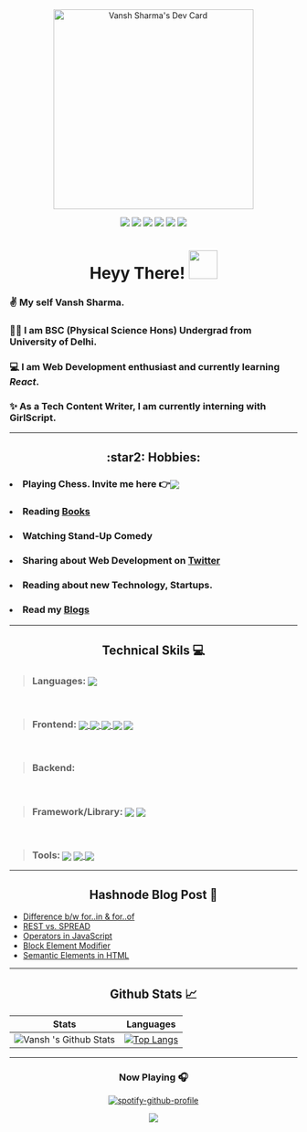 <!--Gif-->

<div align="center">
<a href="https://app.daily.dev/Vansh_sharma"><img src="https://api.daily.dev/devcards/279d4ebc82c341388624e9a2aef4fbd1.png?r=kce"  width="350" alt="Vansh Sharma's Dev Card"/></a></div>

<!-- Contact -->

<div align="center">

[![](https://img.shields.io/badge/Twitter-1DA1F2?style=for-the-badge&logo=twitter&logoColor=white)](https://twitter.com/Vanshsh2701) 
[![](https://img.shields.io/badge/LinkedIn-0077B5?style=for-the-badge&logo=linkedin&logoColor=white)](https://www.linkedin.com/in/vanshsharma27/) 
[![](https://img.shields.io/badge/Gmail-D14836?style=for-the-badge&logo=gmail&logoColor=white)](mailto:vanshsharma9354@gmail.com)
[![](https://img.shields.io/badge/Codepen-A89DDD?style=for-the-badge&logo=codepen&logoColor=black)](https://codepen.io/vanshsh)
[![](https://img.shields.io/badge/CodeSandbox-624763?style=for-the-badge&logo=codesandbox&logoColor=black)](https://codesandbox.io/dashboard/home?workspace=d5d2cd62-59c4-4472-b528-c790da428f56)
[![](https://img.shields.io/badge/dev.to-23b065?style=for-the-badge&logo=dev.to&logoColor=black)](https://dev.to/vanshsh)

</div>


<!--Intro-->
<div align="center"><h1> Heyy There! <img src="https://media.tenor.com/images/f580b40a349dcb2d7cb93573e2329061/tenor.gif" width="50"/>
</h1></div>

### ✌️ My self **Vansh Sharma**. 

### 👨‍🎓 I am **BSC (Physical Science Hons)** Undergrad from University of Delhi.

### 💻 I am **Web Development** enthusiast and currently learning *React*. 

### ✨ As a Tech Content Writer, I am currently interning with **GirlScript**.


***

<!-- Hobbies -->

<div align="center"><h2> :star2: Hobbies: </h2></div> 

### <li> Playing Chess. Invite me here :point_right:<a href="https://www.chess.com/member/vanshsh2701" target="_blank" /><img align="center" src="https://img.icons8.com/clouds/50/000000/rook.png"/></a></li>

### <li>Reading [Books](https://vanshsharma.notion.site/BOOKS-3cf56cc10db54509a197fc63cf4a3a5c) </li>

### <li> Watching Stand-Up Comedy</li>

### <li> Sharing about Web Development on [Twitter](https://twitter.com/Vanshsh2701)</li>

### <li>Reading about new Technology, Startups.</li>

### <li>Read my [Blogs](https://vanshsharma.hashnode.dev/)  </li>

****

<!--Technical skills-->
<div align="center"><h2> Technical Skils 💻 </h2> </div>

> ### Languages: <a href="https://developer.mozilla.org/en-US/docs/Web/JavaScript"><img align="center" src="https://img.icons8.com/color/30/4a90e2/javascript--v1.png"/></a>

<br />

> ### Frontend: <a href="https://developer.mozilla.org/en-US/docs/Web/html"><img align="center"  src="https://img.icons8.com/color/30/000000/html-5--v1.png"/></a><a href="https://developer.mozilla.org/en-US/docs/Web/css"> <img align="center" src="https://img.icons8.com/color/30/000000/css3.png"/></a><a href="https://developer.mozilla.org/en-US/docs/Web/JavaScript"> <img align="center" src="https://img.icons8.com/color/30/4a90e2/javascript--v1.png"/></a><a href="https://reactjs.org/"> <img align="center" src="https://img.icons8.com/officel/30/000000/react.png"/></a> <a href="https://sass-lang.com/"><img align="center" src="https://img.icons8.com/color/30/000000/sass.png"/></a>

<br />

>### Backend:
<br />

>### Framework/Library: <a href="https://reactjs.org/"> <img align="center" src="https://img.icons8.com/officel/30/000000/react.png"/></a> <a href="https://getbootstrap.com/"> <img align="center" src="https://img.icons8.com/color/30/000000/bootstrap.png"/></a> 

<br />

> ### Tools: <a href="https://git-scm.com/"><img align="center" src="https://img.icons8.com/color/30/4a90e2/git.png"/></a><a> <img align="center" src="https://img.icons8.com/fluency/30/000000/github.png"/></a><a href="https://code.visualstudio.com/"> <img align="center" src="https://img.icons8.com/fluency/30/000000/visual-studio-code-2019.png"/></a>

***


## <div align ="center"> Hashnode Blog Post :pencil: </div>
<!-- HASHNODE:START -->
- [Difference b/w for..in &amp; for..of](https://vanshsharma.hashnode.dev/difference-bw-forin-and-forof)
- [REST vs. SPREAD](https://vanshsharma.hashnode.dev/rest-vs-spread)
- [Operators in JavaScript](https://vanshsharma.hashnode.dev/operators-in-javascript)
- [Block Element Modifier](https://vanshsharma.hashnode.dev/block-element-modifier)
- [Semantic Elements in HTML](https://vanshsharma.hashnode.dev/semantic-elements-in-html)
<!-- HASHNODE:END -->

---

<!--Github Stats-->
 <div align="center"><h2>Github Stats 📈 </h2>

Stats | Languages
------| ----------
![Vansh 's Github Stats](https://github-readme-stats.vercel.app/api?username=VanshSh&show_icons=true&theme=midnight-purple) |  [![Top Langs](https://github-readme-stats.vercel.app/api/top-langs/?username=anuraghazra&layout=compact&theme=midnight-purple&langs_count=5)](https://github.com/anuraghazra/github-readme-stats)

---

### Now Playing 🎧

[![spotify-github-profile](https://spotify-github-profile.vercel.app/api/view?uid=31mwijo66vdfifxyddp3zvwtyxki&cover_image=true&theme=novatorem&bar_color=ffffff&bar_color_cover=false)](https://www.spotify.com/in-en/account/overview/?utm_source=spotify&utm_medium=menu&utm_campaign=your_account)
<br/>
 
<p align='center'><img src='https://visitor-badge.laobi.icu/badge?page_id=VanshSh'></p>
